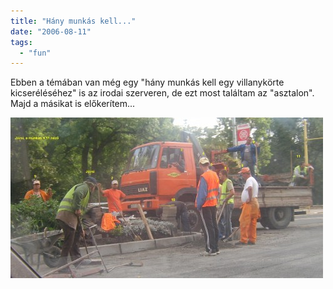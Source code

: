 ```yaml
---
title: "Hány munkás kell..."
date: "2006-08-11"
tags: 
  - "fun"
---
```


Ebben a témában van még egy "hány munkás kell egy villanykörte kicseréléséhez" is az irodai szerveren, de ezt most találtam az "asztalon". Majd a másikat is előkerítem...

![gyor_belvaros_pentek](images/gyor_belvaros_pentek-500x257.jpg)
